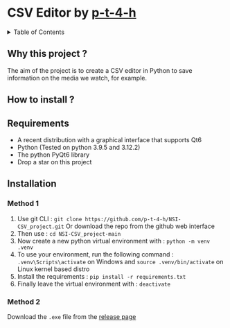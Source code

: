 # CSV Editor by [p-t-4-h](https://github.com/p-t-4-h)

<details>
<summary>Table of Contents</summary>
  
- [Why this project ?](#why-this-project-)
- [Installation](#how-to-install)
  - [Requirements]()
  - [Method 1]()
  - [Method 2]()
- [Remove](#how-to-remove-lambda-theme-)
- [Plugin](#lambda-plugin)

</details>

## Why this project ?

The aim of the project is to create a CSV editor in Python to save information on the media we watch, for example.

## How to install ?

## Requirements
* A recent distribution with a graphical interface that supports Qt6
* Python (Tested on python 3.9.5 and 3.12.2)
* The python PyQt6 library
* Drop a star on this project

## Installation

### Method 1
 
1. Use git CLI : `git clone https://github.com/p-t-4-h/NSI-CSV_project.git` Or download the repo from the github web interface
2. Then use : `cd NSI-CSV_project-main`
3. Now create a new python virtual environment with : `python -m venv .venv`
4. To use your environment, run the following command : `.venv\Scripts\activate` on Windows and `source .venv/bin/activate` on Linux kernel based distro
5. Install the requirements : `pip install -r requirements.txt`
6. Finally leave the virtual environment with : `deactivate`

### Method 2

Download the `.exe` file from the [release page](https://github.com/p-t-4-h/NSI-CSV_project/releases)



